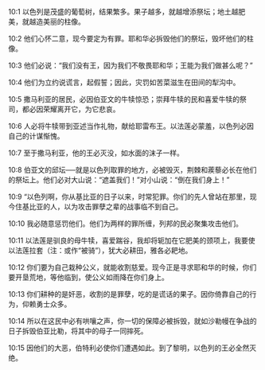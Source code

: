 <a id="1"></a>10:1  以色列是茂盛的葡萄树，结果繁多。果子越多，就越增添祭坛；地土越肥美，就越造美丽的柱像。  

<a id="2"></a>10:2  他们心怀二意，现今要定为有罪。耶和华必拆毁他们的祭坛，毁坏他们的柱像。  

<a id="3"></a>10:3  他们必说：“我们没有王，因为我们不敬畏耶和华；王能为我们做甚么呢？”  

<a id="4"></a>10:4  他们为立约说谎言，起假誓；因此，灾罚如苦菜滋生在田间的犁沟中。  

<a id="5"></a>10:5  撒马利亚的居民，必因伯亚文的牛犊惊恐；崇拜牛犊的民和喜爱牛犊的祭司，都必因荣耀离开它，为它悲哀。  

<a id="6"></a>10:6  人必将牛犊带到亚述当作礼物，献给耶雷布王。以法莲必蒙羞，以色列必因自己的计谋惭愧。  

<a id="7"></a>10:7  至于撒马利亚，他的王必灭没，如水面的沫子一样。  

<a id="8"></a>10:8  伯亚文的邱坛──就是以色列取罪的地方，必被毁灭，荆棘和蒺藜必长在他们的祭坛上。他们必对大山说：“遮盖我们！”对小山说：“倒在我们身上！”  

<a id="9"></a>10:9  “以色列啊，你从基比亚的日子以来，时常犯罪。你们的先人曾站在那里，现今住基比亚的人，以为攻击罪孽之辈的战事临不到自己。  

<a id="10"></a>10:10  我必随意惩罚他们。他们为两样的罪所缠，列邦的民必聚集攻击他们。  

<a id="11"></a>10:11  以法莲是驯良的母牛犊，喜爱踹谷，我却将轭加在它肥美的颈项上，我要使以法莲拉套（注：或作“被骑”），犹大必耕田，雅各必耙地。  

<a id="12"></a>10:12  你们要为自己栽种公义，就能收割慈爱。现今正是寻求耶和华的时候，你们要开垦荒地，等他临到，使公义如雨降在你们身上。  

<a id="13"></a>10:13  你们耕种的是奸恶，收割的是罪孽，吃的是谎话的果子。因你倚靠自己的行为，仰赖勇士众多。  

<a id="14"></a>10:14  所以在这民中必有哄嚷之声，你一切的保障必被拆毁，就如沙勒幔在争战的日子拆毁伯亚比勒，将其中的母子一同摔死。  

<a id="15"></a>10:15  因他们的大恶，伯特利必使你们遭遇如此。到了黎明，以色列的王必全然灭绝。  
